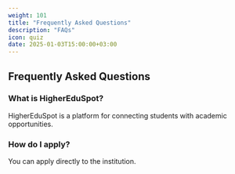```yaml
---
weight: 101
title: "Frequently Asked Questions"
description: "FAQs"
icon: quiz
date: 2025-01-03T15:00:00+03:00
---
```


## Frequently Asked Questions

### What is HigherEduSpot?
HigherEduSpot is a platform for connecting students with academic opportunities.

### How do I apply?
You can apply directly to the institution.
